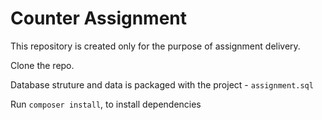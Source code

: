 # Counter Assignment


This repository is created only for the purpose of assignment delivery.

Clone the repo.

Database struture and data is packaged with the project - `assignment.sql`

Run `composer install`, to install dependencies

